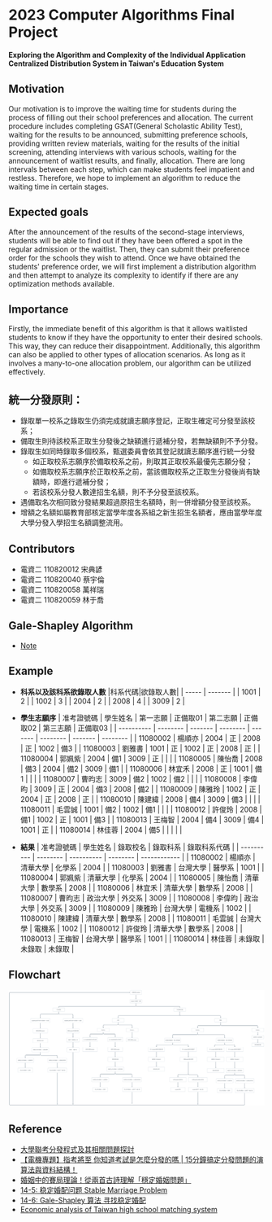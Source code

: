 # 2023 Computer Algorithms Final Project
**Exploring the Algorithm and Complexity of the Individual Application Centralized Distribution System in Taiwan's Education System**

## Motivation
Our motivation is to improve the waiting time for students during the process of filling out their school preferences and allocation. The current procedure includes completing GSAT(General Scholastic Ability Test), waiting for the results to be announced, submitting preference schools, providing written review materials, waiting for the results of the initial screening, attending interviews with various schools, waiting for the announcement of waitlist results, and finally, allocation. There are long intervals between each step, which can make students feel impatient and restless. Therefore, we hope to implement an algorithm to reduce the waiting time in certain stages.
## Expected goals
After the announcement of the results of the second-stage interviews, students will be able to find out if they have been offered a spot in the regular admission or the waitlist. Then, they can submit their preference order for the schools they wish to attend. Once we have obtained the students' preference order, we will first implement a distribution algorithm and then attempt to analyze its complexity to identify if there are any optimization methods available.
## Importance
Firstly, the immediate benefit of this algorithm is that it allows waitlisted students to know if they have the opportunity to enter their desired schools. This way, they can reduce their disappointment. Additionally, this algorithm can also be applied to other types of allocation scenarios. As long as it involves a many-to-one allocation problem, our algorithm can be utilized effectively.

## 統一分發原則：
- 錄取單一校系之錄取生仍須完成就讀志願序登記，正取生確定可分發至該校系；
- 備取生則待該校系正取生分發後之缺額進行遞補分發，若無缺額則不予分發。
- 錄取生如同時錄取多個校系，甄選委員會依其登記就讀志願序進行統一分發
    - 如正取校系志願序於備取校系之前，則取其正取校系最優先志願分發；
    - 如備取校系志願序於正取校系之前，當該備取校系之正取生分發後尚有缺額時，即進行遞補分發；
    - 若該校系分發人數達招生名額，則不予分發至該校系。
- 遇備取名次相同致分發結果超過原招生名額時，則一併增額分發至該校系。
- 增額之名額如屬教育部核定當學年度各系組之新生招生名額者，應由當學年度大學分發入學招生名額調整流用。

## Contributors
- 電資二 110820012 宋典諺
- 電資二 110820040 蔡宇倫
- 電資二 110820058 萬祥瑞
- 電資二 110820059 林于喬

## Gale-Shapley Algorithm
- [Note](./GaleShapleyNote/readme.md)

## Example
- **科系以及該科系欲錄取人數**
    |科系代碼|欲錄取人數|
    | ----- | ------- |
    | 1001  | 2       |
    | 1002  | 3       |
    | 2004  | 2       |
    | 2008  | 4       |
    | 3009  | 2       |
- **學生志願序**
    | 准考證號碼 | 學生姓名 | 第一志願 | 正備取01 | 第二志願 | 正備取02 | 第三志願 | 正備取03 |
    | ---------- | -------- | ------- | -------- | ------- | -------- | ------- | -------- |
    | 11080002   | 楊順亦   | 2004    | 正       | 2008    | 正       | 1002    | 備3     |
    | 11080003   | 劉雅書   | 1001    | 正       | 1002    | 正       | 2008    | 正      |
    | 11080004   | 郭姵紫   | 2004    | 備1      | 3009    | 正       |         |         |
    | 11080005   | 陳怡喬   | 2008    | 備3      | 2004    | 備2      | 3009    | 備1     |
    | 11080006   | 林宜禾   | 2008    | 正       | 1001    | 備1      |         |         |
    | 11080007   | 曹昀志   | 3009    | 備2      | 1002    | 備2      |         |         |
    | 11080008   | 李偉昀   | 3009    | 正       | 2004    | 備3      | 2008    | 備2     |
    | 11080009   | 陳雅玲   | 1002    | 正       | 2004    | 正       | 2008    | 正      |
    | 11080010   | 陳建緯   | 2008    | 備4      | 3009    | 備3      |         |         |
    | 11080011   | 毛雲誠   | 1001    | 備2      | 1002    | 備1      |         |         |
    | 11080012   | 許俊玲   | 2008    | 備1      | 1002    | 正       | 1001    | 備3     |
    | 11080013   | 王梅智   | 2004    | 備4      | 3009    | 備4      | 1001    | 正      |
    | 11080014   | 林佳蓉   | 2004    | 備5      |         |          |         |         |

- **結果**
    | 准考證號碼 | 學生姓名 | 錄取校名   | 錄取科系 | 錄取科系代碼 |
    | ---------- | -------- | ---------- | -------- | ------------ |
    | 11080002   | 楊順亦   | 清華大學   | 化學系   | 2004         |
    | 11080003   | 劉雅書   | 台灣大學   | 醫學系   | 1001         |
    | 11080004   | 郭姵紫   | 清華大學   | 化學系   | 2004         |
    | 11080005   | 陳怡喬   | 清華大學   | 數學系   | 2008         |
    | 11080006   | 林宜禾   | 清華大學   | 數學系   | 2008         |
    | 11080007   | 曹昀志   | 政治大學   | 外交系   | 3009         |
    | 11080008   | 李偉昀   | 政治大學   | 外交系   | 3009         |
    | 11080009   | 陳雅玲   | 台灣大學   | 電機系   | 1002         |
    | 11080010   | 陳建緯   | 清華大學   | 數學系   | 2008         |
    | 11080011   | 毛雲誠   | 台灣大學   | 電機系   | 1002         |
    | 11080012   | 許俊玲   | 清華大學   | 數學系   | 2008         |
    | 11080013   | 王梅智   | 台灣大學   | 醫學系   | 1001         |
    | 11080014   | 林佳蓉   | 未錄取     | 未錄取   | 未錄取       |

## Flowchart
![Flowchart](https://raw.githubusercontent.com/CalvinWan0101/Algorithm-Project/main/Algorithm/Flowchart2.png)

## Reference
- [大學聯考分發程式及其相關問題探討](http://ip194097.ntcu.edu.tw/ungian/Chokphin/Hoagu/hunhoat/hunhoat.htm)
- [【電機專題】指考將至 你知道考試是怎麼分發的嗎 | 15分鐘搞定分發問題的演算法與資料結構！](https://youtu.be/Ss4w4jghqXc)
- [婚姻中的賽局理論！從兩首古詩理解「穩定婚姻問題」](https://pansci.asia/archives/330654)
- [14-5: 稳定婚配问题 Stable Marriage Problem](https://www.bilibili.com/video/BV1V44y167n3/?spm_id_from=333.788&vd_source=434422c653cb22ae533f5fa626e984c1)
- [14-6: Gale-Shapley 算法 寻找稳定婚配](https://www.bilibili.com/video/BV1uq4y177Hc/?spm_id_from=333.788&vd_source=434422c653cb22ae533f5fa626e984c1)
- [Economic analysis of Taiwan high school matching system](http://etd.lib.nsysu.edu.tw/ETD-db/ETD-search-c/view_etd?URN=etd-0530116-005800)